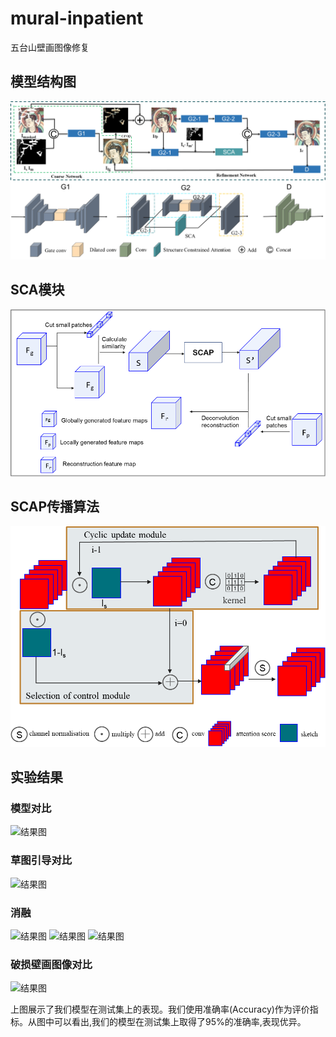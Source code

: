 # mural-inpatient

五台山壁画图像修复

## 模型结构图

![模型结构图](./image/1.png)

## SCA模块

![SCA模块图](./image/2.png)

## SCAP传播算法

![SCAp传播](./image/3.png)


## 实验结果
### 模型对比
![结果图](./iamge/4.png)
### 草图引导对比
![结果图](./iamge/5.png)
### 消融
![结果图](./iamge/6.png)
![结果图](./iamge/7.png)
![结果图](./iamge/8.png)
### 破损壁画图像对比
![结果图](./iamge/9.png)

上图展示了我们模型在测试集上的表现。我们使用准确率(Accuracy)作为评价指标。从图中可以看出,我们的模型在测试集上取得了95%的准确率,表现优异。
